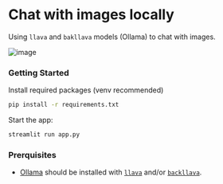 # Chat with images locally

Using `llava` and `bakllava` models (Ollama) to chat with images.

![image](https://github.com/iamaziz/chat_with_images/assets/3298308/f3ed37cb-b6a8-41c6-9de2-3da65838958f)

### Getting Started

Install required packages (venv recommended)
```bash
pip install -r requirements.txt
```

Start the app:
```bash
streamlit run app.py
```

### Prerquisites

- [Ollama](https://ollama.ai) should be installed with [`llava`](https://ollama.com/library/llava) and/or [`backllava`](https://ollama.com/library/bakllava).


<!-- ### Example

> ![2024-01-03 00 43 39](https://github.com/iamaziz/sqlify/assets/3298308/0bce5216-bc20-43c2-8a65-6ba344445300) -->


